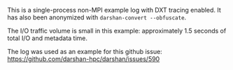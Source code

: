 This is a single-process non-MPI example log with DXT tracing enabled.  It
has also been anonymized with `darshan-convert --obfuscate`.

The I/O traffic volume is small in this example: approximately 1.5 seconds
of total I/O and metadata time.

The log was used as an example for this github issue:
https://github.com/darshan-hpc/darshan/issues/590
